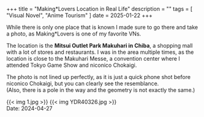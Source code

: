 +++
title = "Making*Lovers Location in Real Life"
description = ""
tags = [
  "Visual Novel",
  "Anime Tourism"
]
date = 2025-01-22
+++

While there is only one place that is known I made sure to go there and take a photo, as Making*Lovers is one of my favorite VNs.

The location is the **Mitsui Outlet Park Makuhari in Chiba**, a shopping mall with a lot of stores and restaurants.
I was in the area multiple times, as the location is close to the Makuhari Messe, a convention center where I attended Tokyo Game Show and niconico Chokaigi.

The photo is not lined up perfectly, as it is just a quick phone shot before niconico Chokaigi, but you can clearly see the resemblance.  
(Also, there is a pole in the way and the geometry is not exactly the same.)

{{< img 1.jpg >}}
{{< img YDR40326.jpg >}}  
Date: 2024-04-27
